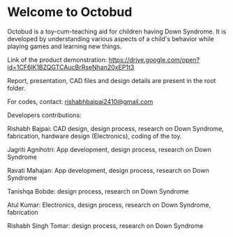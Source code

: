 # Welcome to Octobud

Octobud is a toy-cum-teaching aid for children having Down Syndrome. It is developed by understanding various aspects of a child's behavior while playing games and learning new things.

Link of the product demonstration: https://drive.google.com/open?id=1CF6lK1BZQGTCAucBrRseNhan20xEP1t3

Report, presentation, CAD files and design details are present in the root folder.

For codes, contact: rishabhbajpai2410@gmail.com

Developers contributions:

Rishabh Bajpai: CAD design, design process, research on Down Syndrome, fabrication, hardware design (Electronics), coding of the toy.


Jagriti Agnihotri: App development, design process, research on Down Syndrome


Ravati Mahajan: App development, design process, research on Down Syndrome


Tanishqa Bobde: design process, research on Down Syndrome


Atul Kumar: Electronics, design process, research on Down Syndrome, fabrication


Rishabh Singh Tomar: design process, research on Down Syndrome
